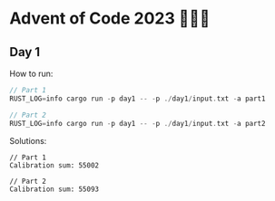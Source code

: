 # Advent of Code 2023 🌟🎄🦀

## Day 1

How to run:
```rust
// Part 1
RUST_LOG=info cargo run -p day1 -- -p ./day1/input.txt -a part1

// Part 2
RUST_LOG=info cargo run -p day1 -- -p ./day1/input.txt -a part2
```

Solutions:
```
// Part 1
Calibration sum: 55002

// Part 2
Calibration sum: 55093
```
